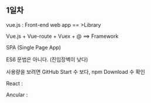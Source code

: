 
## 1일차 

vue.js : Front-end web app == >Library

   Vue.js + Vue-route + Vuex + @ ==> Framework
   
   SPA (Single Page App)
   
   ES6 문법은 아니다. (진입장벽이 낮다)
   
   사용량을 보려면 GitHub Start 수 보다, npm Download 수 확인
   
   
   
React : 

Ancular : 

